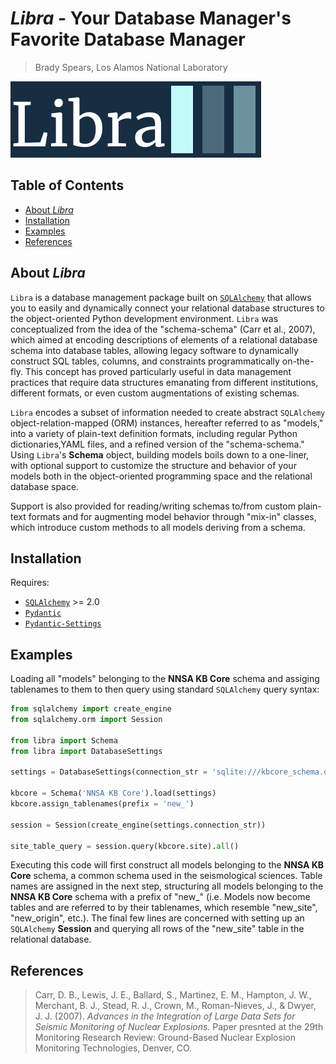 # _Libra_ - Your Database Manager's Favorite Database Manager

> Brady Spears, Los Alamos National Laboratory

![Libra_Logo](/docs/pics/Libra_Logo.png)

## Table of Contents
- [About _Libra_](#About-Libra)
- [Installation](#Installation)
- [Examples](#Examples)
- [References](#References)

## About _Libra_
`Libra` is a database management package built on [`SQLAlchemy`](https://www.sqlalchemy.org/) 
that allows you to easily and dynamically connect your relational database 
structures to the object-oriented Python development environment. `Libra` was 
conceptualized from the idea of the "schema-schema" (Carr et al., 2007), which 
aimed at encoding descriptions of elements of a relational database schema into 
database tables, allowing legacy software to dynamically construct SQL tables, 
columns, and constraints programmatically on-the-fly. This concept has proved 
particularly useful in data management practices that require data structures 
emanating from different institutions, different formats, or even custom 
augmentations of existing schemas.

`Libra` encodes a subset of information needed to create abstract `SQLAlchemy` 
object-relation-mapped (ORM) instances, hereafter referred to as "models," into 
a variety of plain-text definition formats, including regular Python 
dictionaries,YAML files, and a refined version of the "schema-schema." Using 
`Libra`'s **Schema** object, building models boils down to a one-liner, with 
optional support to customize the structure and behavior of your models both in 
the object-oriented programming space and the relational database space.

Support is also provided for reading/writing schemas to/from custom plain-text 
formats and for augmenting model behavior through "mix-in" classes, which 
introduce custom methods to all models deriving from a schema.

## Installation
Requires:
- [`SQLAlchemy`](https://www.sqlalchemy.org/) >= 2.0
- [`Pydantic`](https://docs.pydantic.dev/latest/)
- [`Pydantic-Settings`](https://docs.pydantic.dev/latest/concepts/pydantic_settings/)

## Examples
Loading all "models" belonging to the **NNSA KB Core** schema and assiging 
tablenames to them to then query using standard `SQLAlchemy` query syntax:
```python
from sqlalchemy import create_engine
from sqlalchemy.orm import Session

from libra import Schema
from libra import DatabaseSettings

settings = DatabaseSettings(connection_str = 'sqlite:///kbcore_schema.db')

kbcore = Schema('NNSA KB Core').load(settings)
kbcore.assign_tablenames(prefix = 'new_')

session = Session(create_engine(settings.connection_str))

site_table_query = session.query(kbcore.site).all()
```
Executing this code will first construct all models belonging to the **NNSA KB Core** schema, a common schema used in the seismological sciences. Table names are assigned in the next step, structuring all models belonging to the **NNSA KB Core** schema with a prefix of "new_" (i.e. Models now become tables and are referred to by their tablenames, which resemble "new_site", "new_origin", etc.). The final few lines are concerned with setting up an `SQLAlchemy` **Session** and querying all rows of the "new_site" table in the relational database. 

## References
> Carr, D. B., Lewis, J. E., Ballard, S., Martinez, E. M., Hampton, J. W., Merchant, B. J., Stead, R. J., Crown, M., Roman-Nieves, J., & Dwyer, J. J. (2007). *Advances in the Integration of Large Data Sets for Seismic Monitoring of Nuclear Explosions.* Paper presnted at the 29th Monitoring Research Review: Ground-Based Nuclear Explosion Monitoring Technologies, Denver, CO.